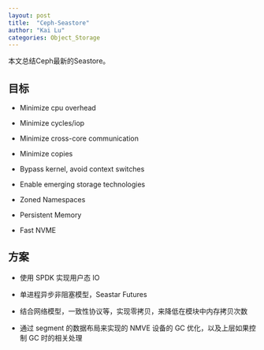 ```yaml
---
layout: post
title:  "Ceph-Seastore"
author: "Kai Lu"
categories: Object_Storage
---
```


本文总结Ceph最新的Seastore。

## 目标 

- Minimize cpu overhead 

- Minimize cycles/iop 

- Minimize cross-core communication 

- Minimize copies 

- Bypass kernel, avoid context switches 

- Enable emerging storage technologies 

- Zoned Namespaces 

- Persistent Memory 

- Fast NVME 

## 方案 

- 使用 SPDK 实现用户态 IO 

- 单进程异步非阻塞模型，Seastar Futures 

- 结合网络模型，一致性协议等，实现零拷贝，来降低在模块中内存拷贝次数 

- 通过 segment 的数据布局来实现的 NMVE 设备的 GC 优化，以及上层如果控制 GC 时的相关处理 